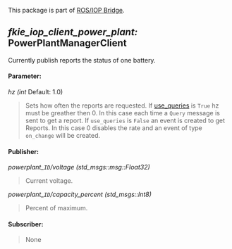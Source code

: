 This package is part of [ROS/IOP Bridge](https://github.com/fkie/iop_core/blob/master/README.md).


## _fkie_iop_client_power_plant:_ PowerPlantManagerClient

Currently publish reports the status of one battery.


#### Parameter:

_hz (int_ Default: 1.0)

> Sets how often the reports are requested. If [use_queries](https://github.com/fkie/iop_core/blob/master/fkie_iop_ocu_slavelib/README.md#parameter) is ```True``` hz must be greather then 0. In this case each time a ```Query``` message is sent to get a report. If ```use_queries``` is ```False``` an event is created to get Reports. In this case 0 disables the rate and an event of type ```on_change``` will be created.


#### Publisher:

_powerplant\_`ID`/voltage (std_msgs::msg::Float32)_

> Current voltage.

_powerplant\_`ID`/capacity_percent (std_msgs::Int8)_

> Percent of maximum.


#### Subscriber:

> None

